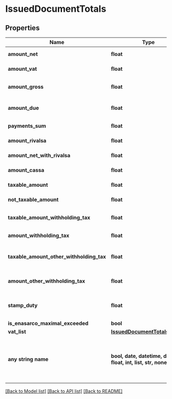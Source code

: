 # IssuedDocumentTotals


## Properties
Name | Type | Description | Notes
------------ | ------------- | ------------- | -------------
**amount_net** | **float** | Total net amount. | 
**amount_vat** | **float** | Total vat amount. | 
**amount_gross** | **float** | Total grosas amount. | 
**amount_due** | **float** | Total amount due. | 
**payments_sum** | **float** | Payments sum. | 
**amount_rivalsa** | **float** | Rivalsa amount. | [optional] 
**amount_net_with_rivalsa** | **float** | Net amount with rivalsa. | [optional] 
**amount_cassa** | **float** | Cassa amount. | [optional] 
**taxable_amount** | **float** | Taxable amount. | [optional] 
**not_taxable_amount** | **float** | Not taxable amount. | [optional] 
**taxable_amount_withholding_tax** | **float** | Taxable withholding tax amount. | [optional] 
**amount_withholding_tax** | **float** | Withholding tax amount. | [optional] 
**taxable_amount_other_withholding_tax** | **float** | Other withholding tax taxable amount. | [optional] 
**amount_other_withholding_tax** | **float** | Other withholding tax amount. | [optional] 
**stamp_duty** | **float** | Stamp duty value [0 if not present]. | [optional] 
**is_enasarco_maximal_exceeded** | **bool** |  | [optional] 
**vat_list** | [**IssuedDocumentTotalsVatList**](IssuedDocumentTotalsVatList.md) |  | [optional] 
**any string name** | **bool, date, datetime, dict, float, int, list, str, none_type** | any string name can be used but the value must be the correct type | [optional]

[[Back to Model list]](../README.md#documentation-for-models) [[Back to API list]](../README.md#documentation-for-api-endpoints) [[Back to README]](../README.md)


